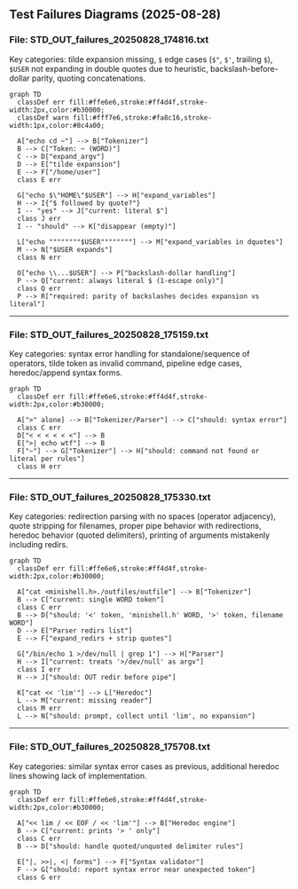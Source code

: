## Test Failures Diagrams (2025-08-28)

### File: STD_OUT_failures_20250828_174816.txt

Key categories: tilde expansion missing, `$` edge cases (`$"`, `$'`, trailing `$`), `$USER` not expanding in double quotes due to heuristic, backslash-before-dollar parity, quoting concatenations.

```mermaid
graph TD
  classDef err fill:#ffe6e6,stroke:#ff4d4f,stroke-width:2px,color:#b30000;
  classDef warn fill:#fff7e6,stroke:#fa8c16,stroke-width:1px,color:#8c4a00;

  A["echo cd ~"] --> B["Tokenizer"]
  B --> C["Token: ~ (WORD)"]
  C --> D["expand_argv"]
  D --> E["tilde expansion"]
  E --> F["/home/user"]
  class E err

  G["echo $\"HOME\"$USER"] --> H["expand_variables"]
  H --> I{"$ followed by quote?"}
  I -- "yes" --> J["current: literal $"]
  class J err
  I -- "should" --> K["disappear (empty)"]

  L["echo """"""""$USER""""""""] --> M["expand_variables in dquotes"]
  M --> N["$USER expands"]
  class N err

  O["echo \\...$USER"] --> P["backslash-dollar handling"]
  P --> Q["current: always literal $ (1-escape only)"]
  class Q err
  P --> R["required: parity of backslashes decides expansion vs literal"]
```

---

### File: STD_OUT_failures_20250828_175159.txt

Key categories: syntax error handling for standalone/sequence of operators, tilde token as invalid command, pipeline edge cases, heredoc/append syntax forms.

```mermaid
graph TD
  classDef err fill:#ffe6e6,stroke:#ff4d4f,stroke-width:2px,color:#b30000;

  A[">" alone] --> B["Tokenizer/Parser"] --> C["should: syntax error"]
  class C err
  D["< < < < < <"] --> B
  E[">| echo wtf"] --> B
  F["~"] --> G["Tokenizer"] --> H["should: command not found or literal per rules"]
  class H err
```

---

### File: STD_OUT_failures_20250828_175330.txt

Key categories: redirection parsing with no spaces (operator adjacency), quote stripping for filenames, proper pipe behavior with redirections, heredoc behavior (quoted delimiters), printing of arguments mistakenly including redirs.

```mermaid
graph TD
  classDef err fill:#ffe6e6,stroke:#ff4d4f,stroke-width:2px,color:#b30000;

  A["cat <minishell.h>./outfiles/outfile"] --> B["Tokenizer"]
  B --> C["current: single WORD token"]
  class C err
  B --> D["should: '<' token, 'minishell.h' WORD, '>' token, filename WORD"]
  D --> E["Parser redirs list"]
  E --> F["expand_redirs + strip quotes"]

  G["/bin/echo 1 >/dev/null | grep 1"] --> H["Parser"]
  H --> I["current: treats '>/dev/null' as argv"]
  class I err
  H --> J["should: OUT redir before pipe"]

  K["cat << 'lim'"] --> L["Heredoc"]
  L --> M["current: missing reader"]
  class M err
  L --> N["should: prompt, collect until 'lim', no expansion"]
```

---

### File: STD_OUT_failures_20250828_175708.txt

Key categories: similar syntax error cases as previous, additional heredoc lines showing lack of implementation.

```mermaid
graph TD
  classDef err fill:#ffe6e6,stroke:#ff4d4f,stroke-width:2px,color:#b30000;

  A["<< lim / << EOF / << 'lim'"] --> B["Heredoc engine"]
  B --> C["current: prints '> ' only"]
  class C err
  B --> D["should: handle quoted/unquoted delimiter rules"]

  E["|, >>|, <| forms"] --> F["Syntax validator"]
  F --> G["should: report syntax error near unexpected token"]
  class G err
```


